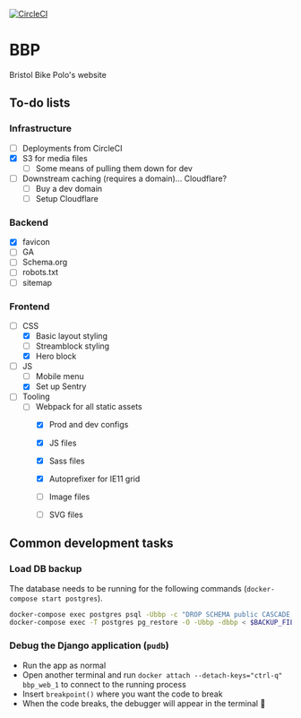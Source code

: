 [![CircleCI](https://circleci.com/gh/bcdickinson/bbp.svg?style=svg&circle-token=33a0f73e51a4a9cf976a97afe081a2b288cacceb)](https://circleci.com/gh/bcdickinson/bbp)

# BBP
Bristol Bike Polo's website


## To-do lists

### Infrastructure
- [ ] Deployments from CircleCI
- [x] S3 for media files
  - [ ] Some means of pulling them down for dev
- [ ] Downstream caching (requires a domain)... Cloudflare?
  - [ ] Buy a dev domain
  - [ ] Setup Cloudflare

### Backend
- [x] favicon
- [ ] GA
- [ ] Schema.org
- [ ] robots.txt
- [ ] sitemap

### Frontend
- [ ] CSS
  - [x] Basic layout styling
  - [ ] Streamblock styling
  - [x] Hero block
- [ ] JS
  - [ ] Mobile menu
  - [x] Set up Sentry
- [ ] Tooling
  - [ ] Webpack for all static assets
    - [x] Prod and dev configs
    - [x] JS files
    - [x] Sass files
    - [x] Autoprefixer for IE11 grid
    - [ ] Image files
    - [ ] SVG files


## Common development tasks

### Load DB backup

The database needs to be running for the following commands (`docker-compose start postgres`).
```sh
docker-compose exec postgres psql -Ubbp -c "DROP SCHEMA public CASCADE;"
docker-compose exec -T postgres pg_restore -O -Ubbp -dbbp < $BACKUP_FILE
```

### Debug the Django application (`pudb`)
- Run the app as normal
- Open another terminal and run `docker attach --detach-keys="ctrl-q" bbp_web_1` to connect to the running process
- Insert `breakpoint()` where you want the code to break
- When the code breaks, the debugger will appear in the terminal :100:
